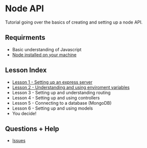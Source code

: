 # Node API
Tutorial going over the basics of creating and setting up a node API.

## Requirments
- Basic understanding of Javascript
- [Node installed on your machine](https://nodejs.org/en/)

## Lesson Index
- [Lesson 1 - Setting up an express server](https://www.youtube.com/watch?v=XTGikZFJW0w)
- [Lesson 2 - Understanding and using enviroment variables](https://www.youtube.com/watch?v=P7vuqhfb1WA)
- Lesson 3 - Setting up and understanding routing
- Lesson 4 - Setting up and using controllers
- Lesson 5 - Connecting to a database (MongoDB)
- Lesson 6 - Setting up and using models
- You decide!

## Questions + Help
- [Issues](https://github.com/helpingdevelop/node-api/issues)
